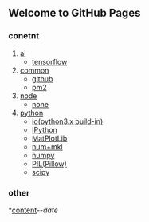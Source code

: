 ## Welcome to GitHub Pages

### conetnt
1. [ai]()
    * [tensorflow]()
2. [common]()
    * [github]()
    * [pm2]()
3. [node]()
    * [none]()
4. [python]()
    * [io(python3.x build-in)]()
    * [IPython]()
    * [MatPlotLib]()
    * [num+mkl]()
    * [numpy]()
    * [PIL(Pillow)]()
    * [scipy]()

### other
*[content]()--*date*

<!-- You can use the [editor on GitHub](https://github.com/ZhHong/ZhHong.github.io/edit/master/README.md) to maintain and preview the content for your website in Markdown files.

Whenever you commit to this repository, GitHub Pages will run [Jekyll](https://jekyllrb.com/) to rebuild the pages in your site, from the content in your Markdown files.

### Markdown

Markdown is a lightweight and easy-to-use syntax for styling your writing. It includes conventions for

```markdown
Syntax highlighted code block

# Header 1
## Header 2
### Header 3

- Bulleted
- List

1. Numbered
2. List

**Bold** and _Italic_ and `Code` text

[Link](url) and ![Image](src)
```

For more details see [GitHub Flavored Markdown](https://guides.github.com/features/mastering-markdown/).

### Jekyll Themes

Your Pages site will use the layout and styles from the Jekyll theme you have selected in your [repository settings](https://github.com/ZhHong/ZhHong.github.io/settings). The name of this theme is saved in the Jekyll `_config.yml` configuration file.

### Support or Contact

Having trouble with Pages? Check out our [documentation](https://help.github.com/categories/github-pages-basics/) or [contact support](https://github.com/contact) and we’ll help you sort it out.
-->
